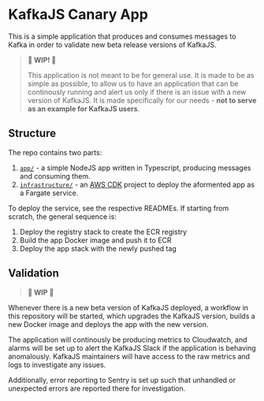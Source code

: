 # KafkaJS Canary App

This is a simple application that produces and consumes messages to Kafka in order
to validate new beta release versions of KafkaJS.

> **🚧 WIP! 🚧**
> 
> This application is not meant to be for general use. It is made to be as simple as possible,
> to allow us to have an application that can be continously running and alert us only
> if there is an issue with a new version of KafkaJS. It is made specifically for our needs -
> **not to serve as an example for KafkaJS users**.

## Structure

The repo contains two parts:

1. [`app/`](./app) - a simple NodeJS app written in Typescript, producing messages and consuming them.
2. [`infrastructure/`](./infrastructure) - an [AWS CDK]() project to deploy the aformented app as a Fargate service.

To deploy the service, see the respective READMEs. If starting from scratch, the general sequence is:

1. Deploy the registry stack to create the ECR registry
2. Build the app Docker image and push it to ECR
3. Deploy the app stack with the newly pushed tag

## Validation

> **🚧 WIP 🚧**

Whenever there is a new beta version of KafkaJS deployed, a workflow in this repository will be
started, which upgrades the KafkaJS version, builds a new Docker image and deploys the app
with the new version.

The application will continously be producing metrics to Cloudwatch, and alarms will be set up
to alert the KafkaJS Slack if the application is behaving anomalously. KafkaJS maintainers
will have access to the raw metrics and logs to investigate any issues.

Additionally, error reporting to Sentry is set up such that unhandled or unexpected errors
are reported there for investigation.